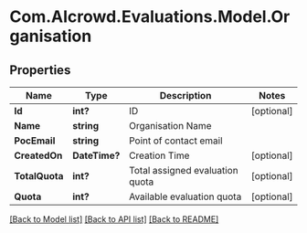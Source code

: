 # Com.AIcrowd.Evaluations.Model.Organisation
## Properties

Name | Type | Description | Notes
------------ | ------------- | ------------- | -------------
**Id** | **int?** | ID | [optional] 
**Name** | **string** | Organisation Name | 
**PocEmail** | **string** | Point of contact email | 
**CreatedOn** | **DateTime?** | Creation Time | [optional] 
**TotalQuota** | **int?** | Total assigned evaluation quota | [optional] 
**Quota** | **int?** | Available evaluation quota | [optional] 

[[Back to Model list]](../README.md#documentation-for-models) [[Back to API list]](../README.md#documentation-for-api-endpoints) [[Back to README]](../README.md)

